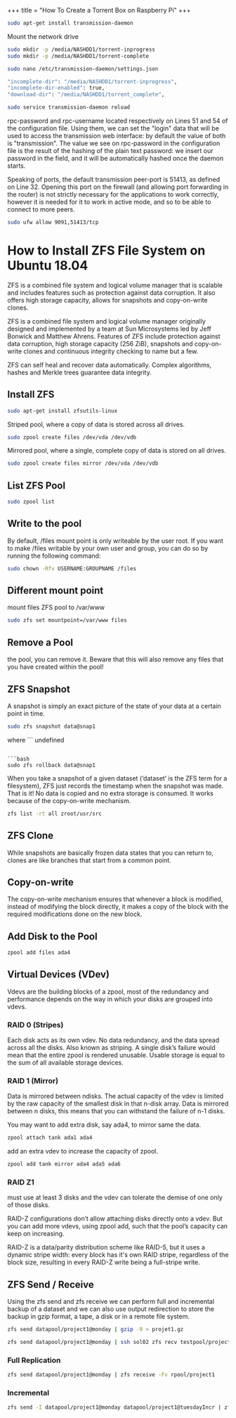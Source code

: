 +++
title = "How To Create a Torrent Box on Raspberry Pi"
+++

```bash
sudo apt-get install transmission-daemon
```

Mount the network drive

```bash
sudo mkdir -p /media/NASHDD1/torrent-inprogress
sudo mkdir -p /media/NASHDD1/torrent-complete
```

```bash
sudo nano /etc/transmission-daemon/settings.json
```

```bash
"incomplete-dir": "/media/NASHDD1/torrent-inprogress",
"incomplete-dir-enabled": true,
"download-dir": "/media/NASHDD1/torrent_complete",
```

```bash
sudo service transmission-daemon reload
```

rpc-password and rpc-username located respectively on Lines 51 and 54 of the configuration file. Using them, we can set the "login" data that will be used to access the transmission web interface: by default the value of both is "transmission". The value we see on rpc-password in the configuration file is the result of the hashing of the plain text password: we insert our password in the field, and it will be automatically hashed once the daemon starts.

Speaking of ports, the default transmission peer-port is 51413, as defined on Line 32. Opening this port on the firewall (and allowing port forwarding in the router) is not strictly necessary for the applications to work correctly, however it is needed for it to work in active mode, and so to be able to connect to more peers.

```bash
sudo ufw allow 9091,51413/tcp
```

# How to Install ZFS File System on Ubuntu 18.04

ZFS is a combined file system and logical volume manager that is scalable and includes features such as protection against data corruption. It also offers high storage capacity, allows for snapshots and copy-on-write clones.

ZFS is a combined file system and logical volume manager originally designed and implemented by a team at Sun Microsystems led by Jeff Bonwick and Matthew Ahrens. Features of ZFS include protection against data corruption, high storage capacity (256 ZiB), snapshots and copy-on-write clones and continuous integrity checking to name but a few.

ZFS can self heal and recover data automatically. Complex algorithms, hashes and Merkle trees guarantee data integrity.

## Install ZFS

```bash
sudo apt-get install zfsutils-linux
```

Striped pool, where a copy of data is stored across all drives.

```bash
sudo zpool create files /dev/vda /dev/vdb
```

Mirrored pool, where a single, complete copy of data is stored on all drives.

```bash
sudo zpool create files mirror /dev/vda /dev/vdb
```

## List ZFS Pool

```bash
sudo zpool list
```

## Write to the pool

By default, /files mount point is only writeable by the user root. If you want to make /files writable by your own user and group, you can do so by running the following command:

```bash
sudo chown -Rfv USERNAME:GROUPNAME /files
```

## Different mount point

mount files ZFS pool to /var/www

```bash
sudo zfs set mountpoint=/var/www files
```

## Remove a Pool

the pool, you can remove it. Beware that this will also remove any files that you have created within the pool!

## ZFS Snapshot

A snapshot is simply an exact picture of the state of your data at a certain point in time.

```bash
sudo zfs snapshot data@snap1
```

where ```
undefined
``` is the name of the pool

```bash
sudo zfs rollback data@snap1
```

When you take a snapshot of a given dataset (‘dataset’ is the ZFS term for a filesystem), ZFS just records the timestamp when the snapshot was made. That is it! No data is copied and no extra storage is consumed. It works because of the copy-on-write mechanism.

```bash
zfs list -rt all zroot/usr/src
```

## ZFS Clone

While snapshots are basically frozen data states that you can return to, clones are like branches that start from a common point.

## Copy-on-write

The copy-on-write mechanism ensures that whenever a block is modified, instead of modifying the block directly, it makes a copy of the block with the required modifications done on the new block.

## Add Disk to the Pool

```bash
zpool add files ada4
```

## Virtual Devices (VDev)

Vdevs are the building blocks of a zpool, most of the redundancy and performance depends on the way in which your disks are grouped into vdevs.

### RAID 0 (Stripes)

Each disk acts as its own vdev. No data redundancy, and the data spread across all the disks. Also known as striping. A single disk’s failure would mean that the entire zpool is rendered unusable. Usable storage is equal to the sum of all available storage devices.

### RAID 1 (Mirror)

Data is mirrored between ndisks. The actual capacity of the vdev is limited by the raw capacity of the smallest disk in that n-disk array. Data is mirrored between n disks, this means that you can withstand the failure of n-1 disks.

You may want to add extra disk, say ada4, to mirror same the data.

```bash
zpool attach tank ada1 ada4
```

add an extra vdev to increase the capacity of zpool.

```bash
zpool add tank mirror ada4 ada5 ada6
```

### RAID Z1

must use at least 3 disks and the vdev can tolerate the demise of one only of those disks.

RAID-Z configurations don’t allow attaching disks directly onto a vdev. But you can add more vdevs, using zpool add, such that the pool’s capacity can keep on increasing.

RAID-Z is a data/parity distribution scheme like RAID-5, but it uses a dynamic stripe width: every block has it's own RAID stripe, regardless of the block size, resulting in every RAID-Z write being a full-stripe write.

## ZFS Send / Receive

Using the zfs send and zfs receive we can perform full and incremental backup of a dataset and we can also use output redirection to store the backup in gzip format, a tape, a disk or in a remote file system.

```bash
zfs send datapool/project1@monday | gzip -9 > projet1.gz
```

```bash
zfs send datapool/project1@monday | ssh sol02 zfs recv testpool/project1
```

### Full Replication

```bash
zfs send datapool/project1@monday | zfs receive -Fv rpool/project1

```

### Incremental

```bash
zfs send -I datapool/project1@monday datapool/project1@tuesdayIncr | zfs receive -Fv rpool/project1
```

